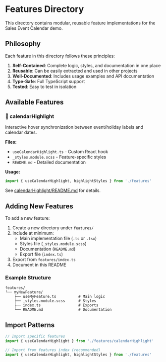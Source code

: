 # Features Directory

This directory contains modular, reusable feature implementations for the Sales Event Calendar demo.

## Philosophy

Each feature in this directory follows these principles:

1. **Self-Contained**: Complete logic, styles, and documentation in one place
2. **Reusable**: Can be easily extracted and used in other projects
3. **Well-Documented**: Includes usage examples and API documentation
4. **Type-Safe**: Full TypeScript support
5. **Tested**: Easy to test in isolation

## Available Features

### 📍 calendarHighlight

Interactive hover synchronization between event/holiday labels and calendar dates.

**Files:**
- `useCalendarHighlight.ts` - Custom React hook
- `_styles.module.scss` - Feature-specific styles
- `README.md` - Detailed documentation

**Usage:**
```typescript
import { useCalendarHighlight, highlightStyles } from './features'
```

See [calendarHighlight/README.md](./calendarHighlight/README.md) for details.

## Adding New Features

To add a new feature:

1. Create a new directory under `features/`
2. Include at minimum:
   - Main implementation file (`.ts` or `.tsx`)
   - Styles file (`_styles.module.scss`)
   - Documentation (`README.md`)
   - Export file (`index.ts`)
3. Export from `features/index.ts`
4. Document in this README

### Example Structure

```
features/
└── myNewFeature/
    ├── useMyFeature.ts          # Main logic
    ├── _styles.module.scss      # Styles
    ├── index.ts                 # Exports
    └── README.md                # Documentation
```

## Import Patterns

```typescript
// Import specific features
import { useCalendarHighlight } from './features/calendarHighlight'

// Import from features index (recommended)
import { useCalendarHighlight, highlightStyles } from './features'
```

